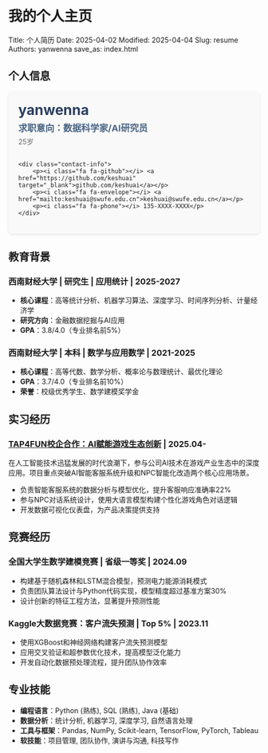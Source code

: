 # 我的个人主页
Title: 个人简历
Date: 2025-04-02
Modified: 2025-04-04
Slug: resume
Authors: yanwenna
save_as: index.html


## 个人信息

<div class="personal-info">
    <div class="info-header">
        <h2 class="name">yanwenna</h2>
        <p class="position">求职意向：数据科学家/AI研究员</p>
        <p class="age">25岁</p>
    </div>
    
    <div class="contact-info">
        <p><i class="fa fa-github"></i> <a href="https://github.com/keshuai" target="_blank">github.com/keshuai</a></p>
        <p><i class="fa fa-envelope"></i> <a href="mailto:keshuai@swufe.edu.cn">keshuai@swufe.edu.cn</a></p>
        <p><i class="fa fa-phone"></i> 135-XXXX-XXXX</p>
    </div>
</div>

<style>
.personal-info {
    display: flex;
    flex-direction: column;
    padding: 20px;
    background-color: #f9f9f9;
    border-radius: 8px;
    margin-bottom: 30px;
    box-shadow: 0 2px 5px rgba(0,0,0,0.1);
}

.info-header {
    margin-bottom: 15px;
}

.info-header .name {
    font-size: 28px;
    margin: 0 0 5px 0;
    color: #2a3f5f;
}

.info-header .position {
    font-size: 18px;
    font-weight: bold;
    margin: 0 0 5px 0;
    color: #4b6584;
}

.info-header .age {
    margin: 0;
    color: #666;
}

.contact-info {
    display: flex;
    flex-wrap: wrap;
    gap: 20px;
}

.contact-info p {
    margin: 0;
}

.contact-info i {
    margin-right: 8px;
    color: #4b6584;
}

.contact-info a {
    color: #3498db;
    text-decoration: none;
}

.contact-info a:hover {
    text-decoration: underline;
}

@media (max-width: 768px) {
    .contact-info {
        flex-direction: column;
        gap: 10px;
    }
}
</style>

## 教育背景

### 西南财经大学 | 研究生 | 应用统计 | 2025-2027
- **核心课程**：高等统计分析、机器学习算法、深度学习、时间序列分析、计量经济学
- **研究方向**：金融数据挖掘与AI应用
- **GPA**：3.8/4.0（专业排名前5%）

### 西南财经大学 | 本科 | 数学与应用数学 | 2021-2025
- **核心课程**：高等代数、数学分析、概率论与数理统计、最优化理论
- **GPA**：3.7/4.0（专业排名前10%）
- **荣誉**：校级优秀学生、数学建模奖学金

## 实习经历

### [TAP4FUN校企合作：AI赋能游戏生态创新]({filename}/projects/tap4fun.md) | 2025.04-

在人工智能技术迅猛发展的时代浪潮下，参与公司AI技术在游戏产业生态中的深度应用。项目重点突破AI智能客服系统升级和NPC智能化改造两个核心应用场景。

- 负责智能客服系统的数据分析与模型优化，提升客服响应准确率22%
- 参与NPC对话系统设计，使用大语言模型构建个性化游戏角色对话逻辑
- 开发数据可视化仪表盘，为产品决策提供支持

## 竞赛经历

### 全国大学生数学建模竞赛 | 省级一等奖 | 2024.09
- 构建基于随机森林和LSTM混合模型，预测电力能源消耗模式
- 负责团队算法设计与Python代码实现，模型精度超过基准方案30%
- 设计创新的特征工程方法，显著提升预测性能

### Kaggle大数据竞赛：客户流失预测 | Top 5% | 2023.11
- 使用XGBoost和神经网络构建客户流失预测模型
- 应用交叉验证和超参数优化技术，提高模型泛化能力
- 开发自动化数据预处理流程，提升团队协作效率

## 专业技能

- **编程语言**：Python (熟练), SQL (熟练), Java (基础)
- **数据分析**：统计分析, 机器学习, 深度学习, 自然语言处理
- **工具与框架**：Pandas, NumPy, Scikit-learn, TensorFlow, PyTorch, Tableau
- **软技能**：项目管理, 团队协作, 演讲与沟通, 科技写作 